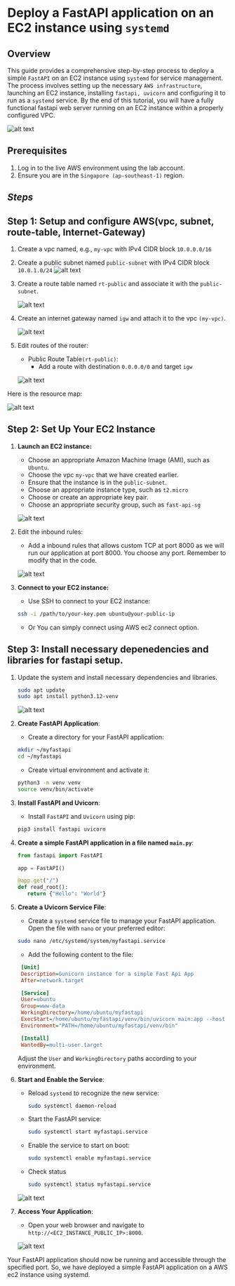 # Deploy a FastAPI application on an EC2 instance using `systemd`

## Overview
This guide provides a comprehensive step-by-step process to deploy a simple `FastAPI` on an EC2 instance using `systemd` for service management. The process involves setting up the necessary `AWS infrastructure`, launching an EC2 instance, installing `fastapi, uvicorn` and configuring it to run as a `systemd` service. By the end of this tutorial, you will have a fully functional fastapi web server running on an EC2 instance within a properly configured VPC.

![alt text](./images/image-7.png)

## Prerequisites

1. Log in to the live AWS environment using the lab account.
2. Ensure you are in the `Singapore (ap-southeast-1)` region.

## *Steps*

## Step 1: Setup and configure AWS(vpc, subnet, route-table, Internet-Gateway)

1. Create a vpc named, e.g., `my-vpc` with IPv4 CIDR block `10.0.0.0/16`
2. Create a public subnet named `public-subnet` with IPv4 CIDR block `10.0.1.0/24`
    ![alt text](./images/image.png)
3. Create a route table named `rt-public` and associate it with the `public-subnet`.

   ![alt text](./images/image-1.png)

4. Create an internet gateway named `igw` and attach it to the vpc `(my-vpc)`.

   ![alt text](./images/image-2.png)

5. Edit routes of the router:
   - Public Route Table`(rt-public)`:
      - Add a route with destination `0.0.0.0/0` and target `igw`

   ![alt text](./images/image-3.png)

Here is the resource map:

![alt text](https://github.com/Konami33/poridhi.io.intern/raw/main/AWS%20networking%20lab/lab%2009/images/image.png)


## Step 2: Set Up Your EC2 Instance

1. **Launch an EC2 instance:**
   - Choose an appropriate Amazon Machine Image (AMI), such as `Ubuntu`.
   - Choose the vpc `my-vpc` that we have created earlier.
   - Ensure that the instance is in the `public-subnet`.
   - Choose an appropriate instance type, such as `t2.micro`
   - Choose or create an appropriate key pair.
   - Choose an appropriate security group, such as `fast-api-sg`

   ![alt text](./images/image-4.png)

2. Edit the inbound rules:
   - Add a inbound rules that allows custom TCP at port 8000 as we will run our application at port 8000. You choose any port. Remember to modify that in the code.

   ![alt text](./images/image-8.png)


2. **Connect to your EC2 instance:**
   - Use SSH to connect to your EC2 instance:
   ```bash
   ssh -i /path/to/your-key.pem ubuntu@your-public-ip
   ```
   - Or You can simply connect using AWS ec2 connect option.

## Step 3: Install necessary depenedencies and libraries for fastapi setup.
1. Update the system and install necessary dependencies and libraries.

   ```sh
   sudo apt update
   sudo apt install python3.12-venv
   ```
    ![alt text](./images/image-5.png)

3. **Create FastAPI Application**:
   - Create a directory for your FastAPI application:
   ```sh
   mkdir ~/myfastapi
   cd ~/myfastapi
   ```
   - Create virtual environment and activate it:
    
   ```sh
   python3 -m venv venv
   source venv/bin/activate
   ```
4. **Install FastAPI and Uvicorn**:
   - Install `FastAPI` and `Uvicorn` using pip:
   ```sh
   pip3 install fastapi uvicorn
   ```
    
5. **Create a simple FastAPI application in a file named `main.py`**:
   ```python
   from fastapi import FastAPI

   app = FastAPI()

   @app.get("/")
   def read_root():
      return {"Hello": "World"}
   ```

6. **Create a Uvicorn Service File**:
   - Create a `systemd` service file to manage your FastAPI application. Open the file with `nano` or your preferred editor:
   ```sh
   sudo nano /etc/systemd/system/myfastapi.service
   ```
   - Add the following content to the file:
   ```ini
    [Unit]
    Description=Gunicorn instance for a simple Fast Api App
    After=network.target

    [Service]
    User=ubuntu
    Group=www-data
    WorkingDirectory=/home/ubuntu/myfastapi
    ExecStart=/home/ubuntu/myfastapi/venv/bin/uvicorn main:app --host 0.0.0.0 --port 8000
    Environment="PATH=/home/ubuntu/myfastapi/venv/bin"

    [Install]
    WantedBy=multi-user.target
    ```
    Adjust the `User` and `WorkingDirectory` paths according to your environment.

6. **Start and Enable the Service**:
   - Reload `systemd` to recognize the new service:
     ```sh
     sudo systemctl daemon-reload
     ```
   - Start the FastAPI service:
     ```sh
     sudo systemctl start myfastapi.service
     ```
   - Enable the service to start on boot:
     ```sh
     sudo systemctl enable myfastapi.service
     ```
   - Check status
      ```sh
      sudo systemctl status myfastapi.service
      ```
   ![alt text](./images/image-9.png)

8. **Access Your Application**:

   - Open your web browser and navigate to `http://<EC2_INSTANCE_PUBLIC_IP>:8000`.

   ![alt text](image-6.png)

Your FastAPI application should now be running and accessible through the specified port.
So, we have deployed a simple FastAPI application on a AWS ec2 instance using systemd.